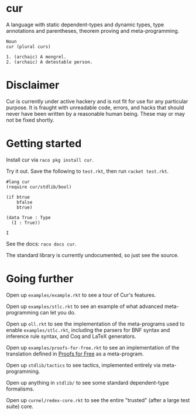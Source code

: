 cur
===

A language with static dependent-types and dynamic types, type
annotations and parentheses, theorem proving and meta-programming.

```
Noun
cur (plural curs)

1. (archaic) A mongrel.
2. (archaic) A detestable person.
```

Disclaimer
==========
Cur is currently under active hackery and is not fit for use for any
particular purpose. It is fraught with unreadable code, errors, and
hacks that should never have been written by a reasonable human being.
These may or may not be fixed shortly.

Getting started
===============

Install cur via `raco pkg install cur`.

Try it out. Save the following to `test.rkt`, then run `racket test.rkt`.

```racket
#lang cur
(require cur/stdlib/bool)

(if btrue
    bfalse
    btrue)

(data True : Type
  (I : True))

I
```

See the docs: `raco docs cur`.

The standard library is currently undocumented, so just see the source.

Going further
=============

Open up `examples/example.rkt` to see a tour of Cur's features.

Open up `examples/stlc.rkt` to see an example of what advanced meta-programming can let you do.

Open up `oll.rkt` to see the implementation of the meta-programs used to
enable `examples/stlc.rkt`, including the parsers for BNF syntax and inference rule
syntax, and Coq and LaTeX generators.

Open up `examples/proofs-for-free.rkt` to see an implementation of the
translation defined in [Proofs for Free](http://staff.city.ac.uk/~ross/papers/proofs.html) as a meta-program.

Open up `stdlib/tactics` to see tactics, implemented entirely via
meta-programming.

Open up anything in `stdlib/` to see some standard dependent-type
formalisms.

Open up `curnel/redex-core.rkt` to see the entire "trusted" (after a
large test suite) core.
